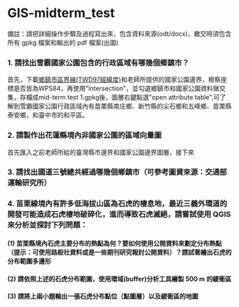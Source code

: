 # GIS-midterm_test

備註：請把詳細操作步驟及過程寫出來，包含資料來源(odt/docx)，繳交時須包含所有 gpkg 檔案和輸出的 pdf 檔案(出圖)

### 1. 請找出雪霸國家公園包含的行政區域有哪幾個鄉鎮市？

首先，下載[鄉鎮市區界線(TWD97經緯度)](https://data.gov.tw/dataset/7441?fbclid=IwAR0PuUxCtZK7320qEO5_QgSh8T7i4mMviSRxf2QJG8eZqtHV4c9qDZYei10)和老師所提供的國家公園邊界，檢察座標是否皆為WPS84，再使用"Intersection"，並勾選鄉鎮市和國家公園資料做交集，存檔成mid-term test 1.gpkg後，圖層右鍵點選"open attribute table",可了解到雪霸國家公園行政區域內有苗栗縣南庄鄉、新竹縣的尖石鄉和五峰鄉、苗栗縣泰安鄉，和臺中市的和平區。

### 2. 請製作出花蓮縣境內非國家公園的區域向量圖

首先匯入之前老師所給的臺灣縣市邊界和國家公園邊界圖層，接下來

### 3. 請找出國道三號總共經過哪幾個鄉鎮市（可參考圖資來源：交通部運輸研究所）

### 4. 苗栗線境內有許多低海拔山區為石虎的棲息地，最近三義外環道的開發可能造成石虎棲地破碎化，進而導致石虎滅絕，請嘗試使用 QGIS 來分析並探討下列問題：

#### (1) 苗栗縣境內石虎主要分布的熱點為何？要如何使用公開資料來劃定分布熱點（提示：可使用路殺社資料或是一些期刊研究報討公開資料）？請試著繪出石虎的分布範圍多邊形

#### (2) 請依照上述的石虎分布範圍，使用環域(buffer)分析工具繪製 500 m 的緩衝區

#### (3) 請將上兩小題輸出一張石虎分布點位（點圖層）以及緩衝區的地圖


